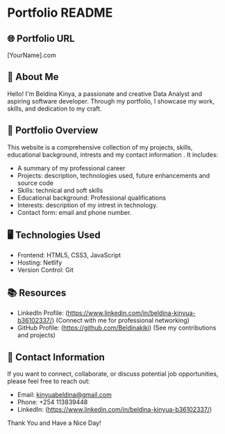 # Portfolio README

## 🌐 Portfolio URL
[YourName].com

## 🤝 About Me
Hello! I'm Beldina Kinya, a passionate and creative Data Analyst and aspiring software developer. Through my portfolio, I showcase my work, skills, and dedication to my craft.

## 🎨 Portfolio Overview
This website is a comprehensive collection of my projects, skills, educational background, intrests and my contact information . It includes:
- A summary of my professional career
- Projects: description, technologies used, future enhancements and source code
- Skills: technical and soft skills
- Educational background: Professional qualifications
- Interests: description of my intrest in technology.
- Contact form: email and phone number.

## 🖥️ Technologies Used
- Frontend: HTML5, CSS3, JavaScript
- Hosting: Netlify
- Version Control: Git

## 📚 Resources
- LinkedIn Profile: (https://www.linkedin.com/in/beldina-kinyua-b36102337/) (Connect with me for professional networking)
- GitHub Profile: (https://github.com/Beldinakiki) (See my contributions and projects)

## 🤝 Contact Information
If you want to connect, collaborate, or discuss potential job opportunities, please feel free to reach out:
- Email: kinyuabeldina@gmail.com
- Phone: +254 113839448
- LinkedIn: (https://www.linkedin.com/in/beldina-kinyua-b36102337/)

Thank You and Have a Nice Day!
